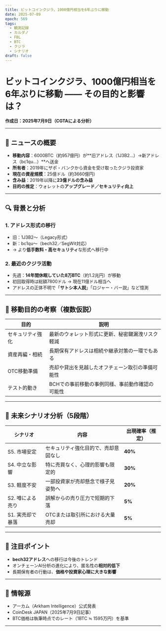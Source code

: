 ```yaml
---
title: ビットコインクジラ、1000億円相当を6年ぶりに移動
date: 2025-07-09
epoch: 569
tags:
  - 観測記録
  - カルダノ
  - FBL
  - BTC
  - クジラ
  - シナリオ
draft: false
---
```

# ビットコインクジラ、1000億円相当を6年ぶりに移動 —— その目的と影響は？

**作成日：2025年7月9日（CGTAによる分析）**

---

## 📰 ニュースの概要

- **移動内容**：6000BTC（約957億円）が**旧アドレス（1J3B2...）→新アドレス（bc1qu...）**へ送金
- **所有者**：2019年にザポ・バンクから資金を受け取ったクジラ投資家
- **現在の資産規模**：25億ドル（約3660億円）
- **含み益**：2019年以降に**23億ドルの含み益**
- **目的の推定**：ウォレットの**アップグレード／セキュリティ向上**

---

## 🔍 背景と分析

### 1. アドレス形式の移行

- 旧：1J3B2〜（Legacy形式）
- 新：bc1qu〜（bech32／SegWit対応）
- → より**低手数料・高セキュリティ**な形式へ移行中

### 2. 最近のクジラ活動

- 先週：**14年間休眠していた8万BTC**（約1.2兆円）が移動
- 初回取得時は総額7800ドル → 現在11億ドル相当へ
- アドレスの正体不明で「**サトシ本人説**」「ロジャー・バー説」など憶測

---

## 🤔 移動目的の考察（複数仮説）

| 目的 | 説明 |
|------|------|
| セキュリティ強化 | 最新のウォレット形式に更新、秘密鍵漏洩リスク軽減 |
| 資産再編・相続 | 長期保有アドレスは相続や継承対策の一環でもある |
| OTC移動準備 | 売却や貸出を見越したオフチェーン取引の準備可能性 |
| テスト的動き | BCHでの事前移動の事例同様、事前動作確認の可能性 |

---

## 🔮 未来シナリオ分析（5段階）

| シナリオ | 内容 | 出現確率（推定） |
|----------|------|----------------|
| S5. 市場安定 | セキュリティ強化目的で、売却意図なし | **40%** |
| S4. 中立な影響 | 特に売買なく、心理的影響も限定的 | **30%** |
| S3. 軽度不安 | 一部投資家が売却懸念で様子見姿勢へ | **20%** |
| S2. 噂による売り | 誤解からの売り圧力で短期的下落 | **5%** |
| S1. 実売却で暴落 | OTCまたは取引所における大量売却 | **5%** |

---

## 📌 注目ポイント

- **bech32アドレス**への移行は今後のトレンド
- オンチェーンAI分析の進化により、匿名性の**相対的低下**
- 長期保有者の行動は、**価格や投資家心理に大きな影響**

---

## 🧾 情報源

- アーカム（Arkham Intelligence）公式発表  
- CoinDesk JAPAN（2025年7月9日記事）  
- BTC価格は執筆時点でのレート（1BTC ≒ 1595万円）を基準

---



